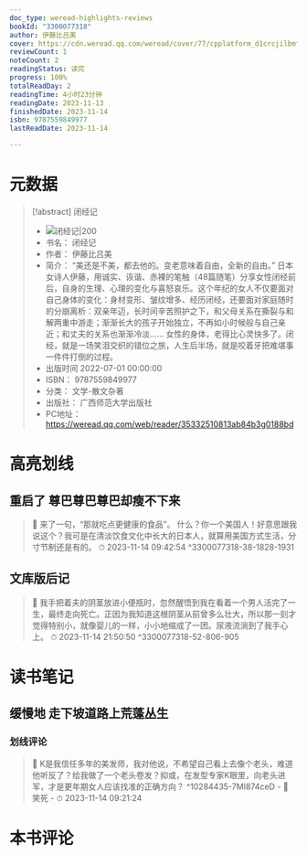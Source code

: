 ```yaml
---
doc_type: weread-highlights-reviews
bookId: "3300077318"
author: 伊藤比吕美
cover: https://cdn.weread.qq.com/weread/cover/77/cpplatform_d1crcjilbmfhjuzv56twl8/t7_cpplatform_d1crcjilbmfhjuzv56twl81699599840.jpg
reviewCount: 1
noteCount: 2
readingStatus: 读完
progress: 100%
totalReadDay: 2
readingTime: 4小时23分钟
readingDate: 2023-11-13
finishedDate: 2023-11-14
isbn: 9787559849977
lastReadDate: 2023-11-14

---
```

# 元数据
> [!abstract] 闭经记
> - ![ 闭经记|200](https://cdn.weread.qq.com/weread/cover/77/cpplatform_d1crcjilbmfhjuzv56twl8/t7_cpplatform_d1crcjilbmfhjuzv56twl81699599840.jpg)
> - 书名： 闭经记
> - 作者： 伊藤比吕美
> - 简介： “美还是不美，都去他的。变老意味着自由，全新的自由。”
日本女诗人伊藤，用诚实、诙谐、赤裸的笔触（48篇随笔）分享女性闭经前后，自身的生理、心理的变化与喜怒哀乐。这个年纪的女人不仅要面对自己身体的变化：身材变形、皱纹增多、经历闭经，还要面对家庭随时的分崩离析：双亲年迈，长时间辛苦照护之下，和父母关系在撕裂与和解两重中游走；渐渐长大的孩子开始独立，不再如小时候般与自己亲近；和丈夫的关系也渐渐冷淡……
女性的身体，老得比心灵快多了。闭经，就是一场笑泪交织的错位之旅，人生后半场，就是咬着牙把难堪事一件件打倒的过程。
> - 出版时间 2022-07-01 00:00:00
> - ISBN： 9787559849977
> - 分类： 文学-散文杂著
> - 出版社： 广西师范大学出版社
> - PC地址：https://weread.qq.com/web/reader/35332510813ab84b3g0188bd

# 高亮划线

## 重启了 尊巴尊巴尊巴却瘦不下来

> 📌 来了一句，“那就吃点更健康的食品”。
什么？你一个美国人！好意思跟我说这个？我可是在清淡饮食文化中长大的日本人，就算用美国方式生活，分寸节制还是有的。 
> ⏱ 2023-11-14 09:42:54 ^3300077318-38-1828-1931

## 文库版后记

> 📌 我手把着夫的阴茎放进小便瓶时，忽然醒悟到我在看着一个男人活完了一生，最终走向死亡。正因为我知道这根阴茎从前曾多么壮大，所以那一刻才觉得特别小，就像婴儿的一样，小小地缩成了一团。尿液流淌到了我手心上。 
> ⏱ 2023-11-14 21:50:50 ^3300077318-52-806-905

# 读书笔记

## 缓慢地 走下坡道路上荒蓬丛生

### 划线评论
> 📌 K是我信任多年的美发师，我对他说，不希望自己看上去像个老头，难道他听反了？给我做了一个老头卷发？抑或，在发型专家K眼里，向老头进军，才是更年期女人应该找准的正确方向？  ^10284435-7MI874ceD
    - 💭 笑死
    - ⏱ 2023-11-14 09:21:24
   
# 本书评论
